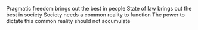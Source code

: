 Pragmatic freedom brings out the best in people
State of law brings out the best in society
Society needs a common reality to function
The power to dictate this common reality should not accumulate
